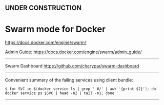 
## UNDER CONSTRUCTION

# Swarm mode for Docker

https://docs.docker.com/engine/swarm/

Admin Guide:
https://docs.docker.com/engine/swarm/admin_guide/


---

Swarm Dashboard
https://github.com/charypar/swarm-dashboard

---

Convenient summary of the failing services using client bundle:

    $ for SVC in $(docker service ls | grep ' 0/' | awk '{print $2}'); do docker service ps $SVC | head -n2 | tail -n1; done

---    